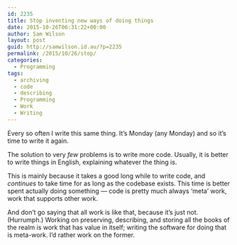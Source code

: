 ```yaml
---
id: 2235
title: Stop inventing new ways of doing things
date: 2015-10-26T06:31:22+00:00
author: Sam Wilson
layout: post
guid: http://samwilson.id.au/?p=2235
permalink: /2015/10/26/stop/
categories:
  - Programming
tags:
  - archiving
  - code
  - describing
  - Programming
  - Work
  - Writing
---
```

Every so often I write this same thing. It’s Monday (any Monday) and so it’s time to write it again.

The solution to very _few_ problems is to write more code. Usually, it is better to write things in English, explaining whatever the thing is.

This is mainly because it takes a good long while to write code, and _continues_ to take time for as long as the codebase exists. This time is better spent actually doing something — code is pretty much always ‘meta’ work, work that supports other work.

And don’t go saying that all work is like that, because it’s just not. (Hurrumph.) Working on preserving, describing, and storing all the books of the realm is work that has value in itself; writing the software for doing that is meta-work. I’d rather work on the former.